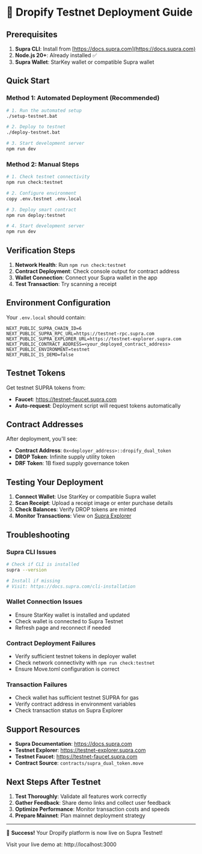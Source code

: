 # 🚀 Dropify Testnet Deployment Guide

## Prerequisites

1. **Supra CLI**: Install from [https://docs.supra.com](https://docs.supra.com)
2. **Node.js 20+**: Already installed ✅
3. **Supra Wallet**: StarKey wallet or compatible Supra wallet

## Quick Start

### Method 1: Automated Deployment (Recommended)

```bash
# 1. Run the automated setup
./setup-testnet.bat

# 2. Deploy to testnet
./deploy-testnet.bat

# 3. Start development server
npm run dev
```

### Method 2: Manual Steps

```bash
# 1. Check testnet connectivity
npm run check:testnet

# 2. Configure environment
copy .env.testnet .env.local

# 3. Deploy smart contract
npm run deploy:testnet

# 4. Start development server
npm run dev
```

## Verification Steps

1. **Network Health**: Run `npm run check:testnet`
2. **Contract Deployment**: Check console output for contract address
3. **Wallet Connection**: Connect your Supra wallet in the app
4. **Test Transaction**: Try scanning a receipt

## Environment Configuration

Your `.env.local` should contain:

```env
NEXT_PUBLIC_SUPRA_CHAIN_ID=6
NEXT_PUBLIC_SUPRA_RPC_URL=https://testnet-rpc.supra.com
NEXT_PUBLIC_SUPRA_EXPLORER_URL=https://testnet-explorer.supra.com
NEXT_PUBLIC_CONTRACT_ADDRESS=<your_deployed_contract_address>
NEXT_PUBLIC_ENVIRONMENT=testnet
NEXT_PUBLIC_IS_DEMO=false
```

## Testnet Tokens

Get testnet SUPRA tokens from:
- **Faucet**: https://testnet-faucet.supra.com
- **Auto-request**: Deployment script will request tokens automatically

## Contract Addresses

After deployment, you'll see:
- **Contract Address**: `0x<deployer_address>::dropify_dual_token`
- **DROP Token**: Infinite supply utility token
- **DRF Token**: 1B fixed supply governance token

## Testing Your Deployment

1. **Connect Wallet**: Use StarKey or compatible Supra wallet
2. **Scan Receipt**: Upload a receipt image or enter purchase details
3. **Check Balances**: Verify DROP tokens are minted
4. **Monitor Transactions**: View on [Supra Explorer](https://testnet-explorer.supra.com)

## Troubleshooting

### Supra CLI Issues
```bash
# Check if CLI is installed
supra --version

# Install if missing
# Visit: https://docs.supra.com/cli-installation
```

### Wallet Connection Issues
- Ensure StarKey wallet is installed and updated
- Check wallet is connected to Supra Testnet
- Refresh page and reconnect if needed

### Contract Deployment Failures
- Verify sufficient testnet tokens in deployer wallet
- Check network connectivity with `npm run check:testnet`
- Ensure Move.toml configuration is correct

### Transaction Failures
- Check wallet has sufficient testnet SUPRA for gas
- Verify contract address in environment variables
- Check transaction status on Supra Explorer

## Support Resources

- **Supra Documentation**: https://docs.supra.com
- **Testnet Explorer**: https://testnet-explorer.supra.com
- **Testnet Faucet**: https://testnet-faucet.supra.com
- **Contract Source**: `contracts/supra_dual_token.move`

## Next Steps After Testnet

1. **Test Thoroughly**: Validate all features work correctly
2. **Gather Feedback**: Share demo links and collect user feedback
3. **Optimize Performance**: Monitor transaction costs and speeds
4. **Prepare Mainnet**: Plan mainnet deployment strategy

---

🎉 **Success!** Your Dropify platform is now live on Supra Testnet!

Visit your live demo at: http://localhost:3000
